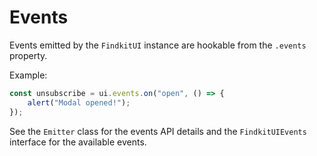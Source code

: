 # Events

Events emitted by the `FindkitUI` instance are hookable from the `.events` property.

Example:

```ts
const unsubscribe = ui.events.on("open", () => {
	alert("Modal opened!");
});
```

See the <Api page="ui.emitter" >`Emitter` class</Api> for the events API details and
the <Api page="ui.findkituievents" >`FindkitUIEvents` interface</Api> for the available
events.

